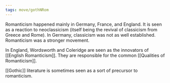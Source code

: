 ```yaml
---
tags: move/gothNRom 
---
```


Romanticism happened mainly in Germany, France, and England. It is seen as a reaction to neoclassicism (itself being the revival of classicism from Greece and Rome). In Germany, classicism was not as well established. Romanticism was a stronger movement.

In England, Wordsworth and Coleridge are seen as the innovators of [[English Romanticism]]. They are responsible for the common [[Qualities of Romanticism]].

[[Gothic]] literature is sometimes seen as a sort of precursor to romanticism.